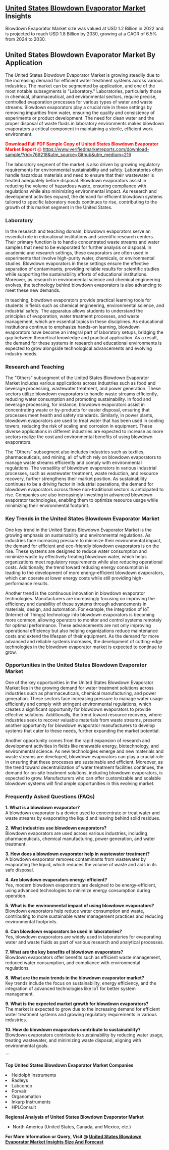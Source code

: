 <h2><a href="https://www.verifiedmarketreports.com/download-sample/?rid=769218&amp;utm_source=Github&amp;utm_medium=216" target="_blank">United States Blowdown Evaporator Market</a> Insights</h2><p>Blowdown Evaporator Market size was valued at USD 1.2 Billion in 2022 and is projected to reach USD 1.8 Billion by 2030, growing at a CAGR of 6.5% from 2024 to 2030.</p><p><h2>United States Blowdown Evaporator Market By Application</h2><p>The United States Blowdown Evaporator Market is growing steadily due to the increasing demand for efficient water treatment systems across various industries. The market can be segmented by application, and one of the most notable subsegments is "Laboratory." Laboratories, particularly those in chemical, pharmaceutical, and environmental sectors, require precise, controlled evaporation processes for various types of water and waste streams. Blowdown evaporators play a crucial role in these settings by removing impurities from water, ensuring the quality and consistency of experiments or product development. The need for clean water and the proper disposal of waste fluids in laboratory environments makes blowdown evaporators a critical component in maintaining a sterile, efficient work environment.<p><span class=""><span style="color: #ff0000;"><strong>Download Full PDF Sample Copy of United States Blowdown Evaporator Market Report</strong> @ </span><a href="https://www.verifiedmarketreports.com/download-sample/?rid=769218&amp;utm_source=Github&amp;utm_medium=216" target="_blank">https://www.verifiedmarketreports.com/download-sample/?rid=769218&amp;utm_source=Github&amp;utm_medium=216</a></span></p>The laboratory segment of the market is also driven by growing regulatory requirements for environmental sustainability and safety. Laboratories often handle hazardous materials and need to ensure that their wastewater is treated adequately before disposal. Blowdown evaporators assist in reducing the volume of hazardous waste, ensuring compliance with regulations while also minimizing environmental impact. As research and development activities expand, the demand for efficient blowdown systems tailored to specific laboratory needs continues to rise, contributing to the growth of this market segment in the United States.</p><h3>Laboratory</h3><p>In the research and teaching domain, blowdown evaporators serve an essential role in educational institutions and scientific research centers. Their primary function is to handle concentrated waste streams and water samples that need to be evaporated for further analysis or disposal. In academic and research settings, these evaporators are often used in experiments that involve high-purity water, chemicals, or environmental studies. Blowdown evaporators in these settings ensure the effective separation of contaminants, providing reliable results for scientific studies while supporting the sustainability efforts of educational institutions. Moreover, as research in environmental science and chemical engineering evolves, the technology behind blowdown evaporators is also advancing to meet these new demands.<p>In teaching, blowdown evaporators provide practical learning tools for students in fields such as chemical engineering, environmental science, and industrial safety. The apparatus allows students to understand the principles of evaporation, water treatment processes, and waste management, which are essential topics in these disciplines. As educational institutions continue to emphasize hands-on learning, blowdown evaporators have become an integral part of laboratory setups, bridging the gap between theoretical knowledge and practical application. As a result, the demand for these systems in research and educational environments is expected to grow alongside technological advancements and evolving industry needs.</p><h3>Research and Teaching</h3><p>The "Others" subsegment of the United States Blowdown Evaporator Market includes various applications across industries such as food and beverage processing, wastewater treatment, and power generation. These sectors utilize blowdown evaporators to handle waste streams efficiently, reducing water consumption and promoting sustainability. In food and beverage processing, for instance, blowdown evaporators assist in concentrating waste or by-products for easier disposal, ensuring that processes meet health and safety standards. Similarly, in power plants, blowdown evaporators are used to treat water that has been used in cooling towers, reducing the risk of scaling and corrosion in equipment. These diverse applications in different industries are expected to increase as more sectors realize the cost and environmental benefits of using blowdown evaporators.<p>The "Others" subsegment also includes industries such as textiles, pharmaceuticals, and mining, all of which rely on blowdown evaporators to manage waste streams efficiently and comply with environmental regulations. The versatility of blowdown evaporators in various industrial processes, such as wastewater treatment, waste reduction, and resource recovery, further strengthens their market position. As sustainability continues to be a driving factor in industrial operations, the demand for blowdown evaporators across these non-traditional sectors is anticipated to rise. Companies are also increasingly investing in advanced blowdown evaporator technologies, enabling them to optimize resource usage while minimizing their environmental footprint.</p><h3>Key Trends in the United States Blowdown Evaporator Market</h3><p>One key trend in the United States Blowdown Evaporator Market is the growing emphasis on sustainability and environmental regulations. As industries face increasing pressure to minimize their environmental impact, the demand for efficient and eco-friendly blowdown evaporators is on the rise. These systems are designed to reduce water consumption and minimize waste by effectively treating blowdown water, which helps organizations meet regulatory requirements while also reducing operational costs. Additionally, the trend toward reducing energy consumption is leading to the development of more energy-efficient blowdown evaporators, which can operate at lower energy costs while still providing high-performance results.</p><p>Another trend is the continuous innovation in blowdown evaporator technologies. Manufacturers are increasingly focusing on improving the efficiency and durability of these systems through advancements in materials, design, and automation. For example, the integration of IoT (Internet of Things) technology into blowdown evaporators is becoming more common, allowing operators to monitor and control systems remotely for optimal performance. These advancements are not only improving operational efficiency but also helping organizations reduce maintenance costs and extend the lifespan of their equipment. As the demand for more advanced and reliable systems increases, the development of cutting-edge technologies in the blowdown evaporator market is expected to continue to grow.</p><h3>Opportunities in the United States Blowdown Evaporator Market</h3><p>One of the key opportunities in the United States Blowdown Evaporator Market lies in the growing demand for water treatment solutions across industries such as pharmaceuticals, chemical manufacturing, and power generation. These sectors face increasing pressure to manage water usage efficiently and comply with stringent environmental regulations, which creates a significant opportunity for blowdown evaporators to provide effective solutions. Additionally, the trend toward resource recovery, where industries seek to recover valuable materials from waste streams, presents another opportunity for blowdown evaporator manufacturers to develop systems that cater to these needs, further expanding the market potential.</p><p>Another opportunity comes from the rapid expansion of research and development activities in fields like renewable energy, biotechnology, and environmental science. As new technologies emerge and new materials and waste streams are developed, blowdown evaporators can play a crucial role in ensuring that these processes are sustainable and efficient. Moreover, as the trend toward decentralization of water treatment facilities continues, the demand for on-site treatment solutions, including blowdown evaporators, is expected to grow. Manufacturers who can offer customizable and scalable blowdown systems will find ample opportunities in this evolving market.</p><h3>Frequently Asked Questions (FAQs)</h3><p><b>1. What is a blowdown evaporator?</b><br>A blowdown evaporator is a device used to concentrate or treat water and waste streams by evaporating the liquid and leaving behind solid residues.</p><p><b>2. What industries use blowdown evaporators?</b><br>Blowdown evaporators are used across various industries, including pharmaceuticals, chemical manufacturing, power generation, and water treatment.</p><p><b>3. How does a blowdown evaporator help in wastewater treatment?</b><br>A blowdown evaporator removes contaminants from wastewater by evaporating the liquid, which reduces the volume of waste and aids in its safe disposal.</p><p><b>4. Are blowdown evaporators energy-efficient?</b><br>Yes, modern blowdown evaporators are designed to be energy-efficient, using advanced technologies to minimize energy consumption during operation.</p><p><b>5. What is the environmental impact of using blowdown evaporators?</b><br>Blowdown evaporators help reduce water consumption and waste, contributing to more sustainable water management practices and reducing environmental footprints.</p><p><b>6. Can blowdown evaporators be used in laboratories?</b><br>Yes, blowdown evaporators are widely used in laboratories for evaporating water and waste fluids as part of various research and analytical processes.</p><p><b>7. What are the key benefits of blowdown evaporators?</b><br>Blowdown evaporators offer benefits such as efficient waste management, reduced water consumption, and compliance with environmental regulations.</p><p><b>8. What are the main trends in the blowdown evaporator market?</b><br>Key trends include the focus on sustainability, energy efficiency, and the integration of advanced technologies like IoT for better system management.</p><p><b>9. What is the expected market growth for blowdown evaporators?</b><br>The market is expected to grow due to the increasing demand for efficient water treatment systems and growing regulatory requirements in various industries.</p><p><b>10. How do blowdown evaporators contribute to sustainability?</b><br>Blowdown evaporators contribute to sustainability by reducing water usage, treating wastewater, and minimizing waste disposal, aligning with environmental goals.</p>```</p><p><strong>Top United States Blowdown Evaporator Market Companies</strong></p><div data-test-id=""><p><li>Heidolph Instruments</li><li> Radleys</li><li> Labconco</li><li> Porvair</li><li> Organomation</li><li> Inkarp Instruments</li><li> HPLConsult</li></p><div><strong>Regional Analysis of&nbsp;United States Blowdown Evaporator Market</strong></div><ul><li dir="ltr"><p dir="ltr">North America&nbsp;(United States, Canada, and Mexico, etc.)</p></li></ul><p><strong>For More Information or Query, Visit @&nbsp;</strong><strong><a href="https://www.verifiedmarketreports.com/product/blowdown-evaporator-market/?utm_source=Github&amp;utm_medium=216" target="_blank">United States Blowdown Evaporator Market Insights Size And Forecast</a></strong></p></div>
